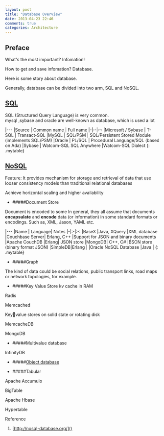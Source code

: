 ```yaml
---
layout: post
title: "Database Overview"
date: 2013-04-23 22:46
comments: true
categories: Architecture
---
```


Preface
-----


What's the most important?
Infomation!

How to get and save infomation?
Database.

Here is some story about database.

Generally, database can be divided into two arm, SQL and NoSQL.

[SQL](http://en.wikipedia.org/wiki/Structured_Query_Language)
------


<!-- more -->

SQL (Structured Query Language) is very common.  
mysql ,sybase and oracle are well-known as database, which is used a lot

|---
|Source  |  Common name | Full name
|-|:-|:-:
|Microsoft / Sybase    | T-SQL |	Transact-SQL
|MySQL	| SQL/PSM |	SQL/Persistent Stored Module (implements SQL/PSM)
|Oracle	| PL/SQL |	Procedural Language/SQL (based on Ada)
|Sybase	| Watcom-SQL	SQL Anywhere |Watcom-SQL Dialect
{: .mytable}


[NoSQL](http://en.wikipedia.org/wiki/Nosql)
-----


Feature:
It provides mechanism for storage and retrieval of data that use looser consistency models than traditional relational databases  
 
Achieve horizontal scaling and higher availability

* #####Document Store

Document is encoded to some 
In general, they all assume that documents **encapsulate** and **encode** data (or information) in some standard formats or encodings.
Such as, XML, Jason, YAML etc.

|---
|Name  |  Language|	Notes
|-|:-|:-:
|BaseX	|Java, XQuery	|XML database
|Couchbase Server|	Erlang, C++	|Support for JSON and binary documents
|Apache CouchDB	|Erlang|	JSON store
|MongoDB|	C++, C#	|BSON store (binary format JSON)
|SimpleDB|Erlang	|
|Oracle NoSQL Database	|Java	|
{: .mytable}


* #####Graph 

The kind of data could be social relations, public transport links, road maps or network topologies, for example.

* #####Key Value Store
kv cache in RAM  

Radis 

Memcached

Keyvalue stores on solid state or rotating disk

MemcacheDB

MongoDB


* #####Multivalue database

InfinityDB

* #####[Object database](http://en.wikipedia.org/wiki/Object_database)

* #####Tabular

Apache Accumulo

BigTable

Apache Hbase

Hypertable


Reference

1. [http://nosql-database.org/]()

